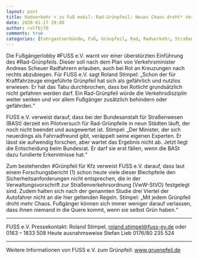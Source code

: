 ```yaml
---
layout: post
title: Radverkehr + zu Fuß mobil: Rad-Grünpfeil: Neues Chaos droht* Verkehrsminister gefährdet Verkehrsdisziplin – und veräppelt seine eigenen Experten, aus Fuss eV
date: 2020-01-17 19:40
author: ralfbj70
comments: true
categories: [Fahrgastverbände, Fuß, Grünpfeil, Rad, Radverkehr, Straßenverkehr, zu Fuß mobil]
---
```

Die Fußgängerlobby #FUSS e.V. warnt vor einer überstürzten
Einführung des #Rad-Grünpfeils. Dieser soll nach dem Plan von
Verkehrsminister Andreas Scheuer Radfahrern erlauben, auch bei Rot an
Kreuzungen nach rechts abzubiegen. Für FUSS e.V. sagt Roland Stimpel:
„Schon der für Kraftfahrzeuge eingeführte Grünpfeil hat sich als
gefährlich und nutzlos erwiesen. Er hat das Tabu durchbrochen, dass bei
Rotlicht grundsätzlich nicht gefahren werden darf. Ein Rad-Grünpfeil
würde die Verkehrsdisziplin weiter senken und vor allem Fußgänger
zusätzlich behindern oder gefährden.“

FUSS e.V. verweist darauf, dass bei der Bundesanstalt für Straßenwesen
(BASt) derzeit ein Pilotversuch für Rad-Grünpfeile in neun Städten
läuft, der noch nicht beendet und ausgewertet ist. Stimpel: „Der
Minister, der sich neuerdings als Fahrradfreund gibt, veräppelt seine
eigenen Experten. Er lässt sie aufwendig forschen, aber wartet das
Ergebnis nicht ab. Jetzt liegt die Entscheidung beim Bundesrat. Er darf
sie erst fällen, wenn die BASt dazu fundierte Erkenntnisse hat.“

Zum bestehenden #Grünpfeil für Kfz verweist FUSS e.V. darauf, dass laut
einem Forschungsbericht (1) schon heute viele dieser Blechpfeile den
Sicherheitsanforderungen nicht entsprechen, die in der
Verwaltungsvorschrift zur Straßenverkehrsordnung (VwW-StVO) festgelegt
sind. Zudem halten sich nach der genannten Studie drei Viertel der
Autofahrer nicht an die hier geltenden Regeln. Stimpel: „Mit jedem
Grünpfeil droht mehr Chaos. Fußgänger können sich immer weniger darauf
verlassen, dass ihnen niemand in die Quere kommt, wenn sie selbst Grün
haben.“

*****
FUSS e.V. Pressekontakt: Roland Stimpel, <a href="mailto:roland.stimpel@fuss-ev.de" target="_blank" rel="noopener noreferrer">roland.stimpel@fuss-ev.de</a>
oder 0163 – 1833 508 Heute ausnahmsweise Stefan Lieb 0176/80 235 524
****

Weitere Informationen von FUSS e.V. zum Grünpfeil: <a href="http://www.gruenpfeil.de/" target="_blank" rel="noopener noreferrer" data-saferedirecturl="https://www.google.com/url?q=http://www.gruenpfeil.de&amp;source=gmail&amp;ust=1579868444963000&amp;usg=AFQjCNHIB5UvmIXi7_X4X8B8YPGk4ZCkBg">www.gruenpfeil.de</a>
